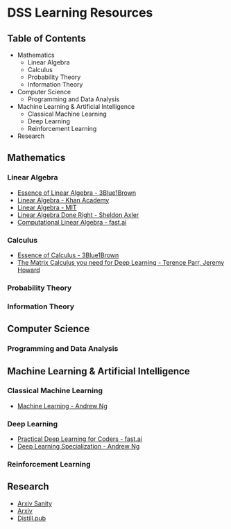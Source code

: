 # DSS Learning Resources

## Table of Contents
- Mathematics
  - Linear Algebra
  - Calculus
  - Probability Theory
  - Information Theory
- Computer Science
  - Programming and Data Analysis
- Machine Learning & Artificial Intelligence
  - Classical Machine Learning
  - Deep Learning
  - Reinforcement Learning
- Research

## Mathematics

### Linear Algebra

- [Essence of Linear Algebra - 3Blue1Brown](https://www.youtube.com/playlist?list=PLZHQObOWTQDPD3MizzM2xVFitgF8hE_ab)
- [Linear Algebra - Khan Academy](https://www.khanacademy.org/math/linear-algebra)
- [Linear Algebra - MIT](https://ocw.mit.edu/courses/mathematics/18-06sc-linear-algebra-fall-2011/)
- [Linear Algebra Done Right - Sheldon Axler](https://www.youtube.com/watch?v=lkx2BJcnyxk&list=PLGAnmvB9m7zOBVCZBUUmSinFV0wEir2Vw)
- [Computational Linear Algebra - fast.ai](http://www.fast.ai/2017/07/17/num-lin-alg/)

### Calculus

- [Essence of Calculus - 3Blue1Brown](https://www.youtube.com/playlist?list=PLZHQObOWTQDMsr9K-rj53DwVRMYO3t5Yr)
- [The Matrix Calculus you need for Deep Learning - Terence Parr, Jeremy Howard](http://parrt.cs.usfca.edu/doc/matrix-calculus/index.html)

### Probability Theory
### Information Theory

## Computer Science

### Programming and Data Analysis

## Machine Learning & Artificial Intelligence

### Classical Machine Learning

- [Machine Learning - Andrew Ng](https://www.coursera.org/learn/machine-learning)

### Deep Learning

- [Practical Deep Learning for Coders - fast.ai](http://course.fast.ai/)
- [Deep Learning Specialization - Andrew Ng](https://www.coursera.org/specializations/deep-learning?utm_source=gg&utm_medium=sem&campaignid=904733485&adgroupid=45435009512&device=c&keyword=deep%20learning%20coursera&matchtype=b&network=g&devicemodel=&adpostion=1t1&creativeid=231631799240&hide_mobile_promo&gclid=CjwKCAiA8bnUBRA-EiwAc0hZkxlgiRTxK0tvoLpyIh1rSLmZixn_dA-c-hAFqKWTTGLJqoaY6SrIZBoC_-gQAvD_BwE)



### Reinforcement Learning

## Research

- [Arxiv Sanity](http://www.arxiv-sanity.com/)
- [Arxiv](https://arxiv.org/)
- [Distill.pub](https://distill.pub/)
